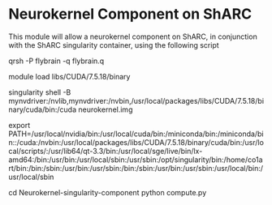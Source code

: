 # Neurokernel Component on ShARC

This module will allow a neurokernel component on ShARC, in conjunction with the ShARC singularity container, using the following script

qrsh -P flybrain -q flybrain.q

module load libs/CUDA/7.5.18/binary

singularity shell -B mynvdriver:/nvlib,mynvdriver:/nvbin,/usr/local/packages/libs/CUDA/7.5.18/binary/cuda/bin:/cuda neurokernel.img

export PATH=/usr/local/nvidia/bin:/usr/local/cuda/bin:/miniconda/bin:/miniconda/bin::/cuda:/nvbin:/usr/local/packages/libs/CUDA/7.5.18/binary/cuda/bin:/usr/local/scripts/:/usr/lib64/qt-3.3/bin:/usr/local/sge/live/bin/lx-amd64:/bin:/usr/bin:/usr/local/sbin:/usr/sbin:/opt/singularity/bin:/home/co1art/bin:/bin:/sbin:/usr/bin:/usr/sbin:/bin:/sbin:/usr/bin:/usr/sbin:/usr/local/bin:/usr/local/sbin

cd Neurokernel-singularity-component
python compute.py



